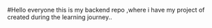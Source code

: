#Hello everyone this is my backend repo ,where i have my project of created during the learning journey..